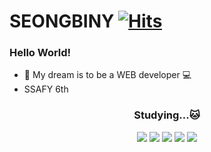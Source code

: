 # SEONGBINY [![Hits](https://hits.seeyoufarm.com/api/count/incr/badge.svg?url=https%3A%2F%2Fgithub.com%2Fyunsubak&count_bg=%236798FD&title_bg=%23D9E5FF&icon=datadog.svg&icon_color=%23E7E7E7&title=hits&edge_flat=false)](https://hits.seeyoufarm.com)

### Hello World!
* 🌟 My dream is to be a WEB developer 💻
* SSAFY 6th

<div align=center>
  <h3>Studying...🐱</h3>
</div>
<div align=center>
  <img src="https://img.shields.io/badge/Python-2E64FE?style=flat-square&logo=Python&logoColor=white"/> 
  <img src="https://img.shields.io/badge/HTML5-FF4000?style=flat-square&logo=HTML5&logoColor=white"/> 
  <img src="https://img.shields.io/badge/CSS3-FF8000?style=flat-square&logo=CSS3&logoColor=white"/>
  <img src="https://img.shields.io/badge/Django-FFE400?style=flat-square&logo=Django&logoColor=white"/>
  <img src="https://img.shields.io/badge/SQLite-FFE400?style=flat-square&logo=SQLite&logoColor=white"/>
</div>



<!--
**yunsubak/yunsubak** is a ✨ _special_ ✨ repository because its `README.md` (this file) appears on your GitHub profile.

Here are some ideas to get you started:

- 🔭 I’m currently working on ...
- 🌱 I’m currently learning ...
- 👯 I’m looking to collaborate on ...
- 🤔 I’m looking for help with ...
- 💬 Ask me about ...
- 📫 How to reach me: ...
- 😄 Pronouns: ...
- ⚡ Fun fact: ...
-->
